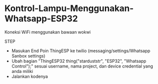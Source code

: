 # Kontrol-Lampu-Menggunakan-Whatsapp-ESP32

Koneksi WiFi menggunakan bawaan wokwi

STEP
<ul>
<li>Masukan End Poin ThingESP ke twilio (messaging/settings/Whatsapp Sanbox settings)</li>
<li>Ubah bagian "ThingESP32 thing("starduststr", "ESP32", "Whatsapp Control");" sesuai username, nama project, dan device credential yang anda miliki</li>
<li>Jalankan kodenya</li>
<ul>
